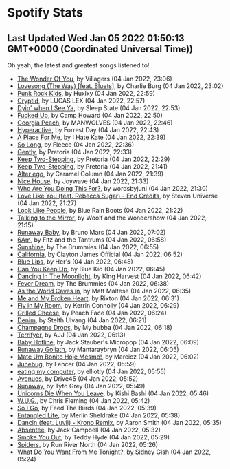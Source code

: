 
# Spotify Stats
## Last Updated Wed Jan 05 2022 01:50:13 GMT+0000 (Coordinated Universal Time))

Oh yeah, the latest and greatest songs listened to!

- [The Wonder Of You](https://www.last.fm/music/Villagers/_/The+Wonder+Of+You), by Villagers (04 Jan 2022, 23:06)
- [Lovesong (The Way) [feat. Bluets]](https://www.last.fm/music/Charlie+Burg/_/Lovesong+(The+Way)+%5Bfeat.+Bluets%5D), by Charlie Burg (04 Jan 2022, 23:02)
- [Punk Rock Kids](https://www.last.fm/music/Huxlxy/_/Punk+Rock+Kids), by Huxlxy (04 Jan 2022, 22:59)
- [Cryptid](https://www.last.fm/music/LUCAS+LEX/_/Cryptid), by LUCAS LEX (04 Jan 2022, 22:57)
- [Dyin' when I See Ya](https://www.last.fm/music/Sleep+State/_/Dyin%27+when+I+See+Ya), by Sleep State (04 Jan 2022, 22:53)
- [Fucked Up](https://www.last.fm/music/Camp+Howard/_/Fucked+Up), by Camp Howard (04 Jan 2022, 22:50)
- [Georgia Peach](https://www.last.fm/music/MANWOLVES/_/Georgia+Peach), by MANWOLVES (04 Jan 2022, 22:46)
- [Hyperactive](https://www.last.fm/music/Forrest+Day/_/Hyperactive), by Forrest Day (04 Jan 2022, 22:43)
- [A Place For Me](https://www.last.fm/music/I+Hate+Kate/_/A+Place+For+Me), by I Hate Kate (04 Jan 2022, 22:39)
- [So Long](https://www.last.fm/music/Fleece/_/So+Long), by Fleece (04 Jan 2022, 22:36)
- [Gently](https://www.last.fm/music/Pretoria/_/Gently), by Pretoria (04 Jan 2022, 22:33)
- [Keep Two-Stepping](https://www.last.fm/music/Pretoria/_/Keep+Two-Stepping), by Pretoria (04 Jan 2022, 22:29)
- [Keep Two-Stepping](https://www.last.fm/music/Pretoria/_/Keep+Two-Stepping), by Pretoria (04 Jan 2022, 21:41)
- [Alter ego](https://www.last.fm/music/Caramel+Column/_/Alter+ego), by Caramel Column (04 Jan 2022, 21:39)
- [Nice House](https://www.last.fm/music/Joywave/_/Nice+House), by Joywave (04 Jan 2022, 21:33)
- [Who Are You Doing This For?](https://www.last.fm/music/wordsbyjuni/_/Who+Are+You+Doing+This+For%3F), by wordsbyjuni (04 Jan 2022, 21:30)
- [Love Like You (feat. Rebecca Sugar) - End Credits](https://www.last.fm/music/Steven+Universe/_/Love+Like+You+(feat.+Rebecca+Sugar)+-+End+Credits), by Steven Universe (04 Jan 2022, 21:27)
- [Look Like People](https://www.last.fm/music/Blue+Rain+Boots/_/Look+Like+People), by Blue Rain Boots (04 Jan 2022, 21:22)
- [Talking to the Mirror](https://www.last.fm/music/Woolf+and+the+Wondershow/_/Talking+to+the+Mirror), by Woolf and the Wondershow (04 Jan 2022, 21:15)
- [Runaway Baby](https://www.last.fm/music/Bruno+Mars/_/Runaway+Baby), by Bruno Mars (04 Jan 2022, 07:02)
- [6Am](https://www.last.fm/music/Fitz+and+the+Tantrums/_/6Am), by Fitz and the Tantrums (04 Jan 2022, 06:58)
- [Sunshine](https://www.last.fm/music/The+Brummies/_/Sunshine), by The Brummies (04 Jan 2022, 06:55)
- [California](https://www.last.fm/music/Clayton+James+Official/_/California), by Clayton James Official (04 Jan 2022, 06:52)
- [Blue Lips](https://www.last.fm/music/Her%27s/_/Blue+Lips), by Her's (04 Jan 2022, 06:48)
- [Can You Keep Up](https://www.last.fm/music/Blue+Kid/_/Can+You+Keep+Up), by Blue Kid (04 Jan 2022, 06:45)
- [Dancing In The Moonlight](https://www.last.fm/music/King+Harvest/_/Dancing+In+The+Moonlight), by King Harvest (04 Jan 2022, 06:42)
- [Fever Dream](https://www.last.fm/music/The+Brummies/_/Fever+Dream), by The Brummies (04 Jan 2022, 06:38)
- [As the World Caves in](https://www.last.fm/music/Matt+Maltese/_/As+the+World+Caves+in), by Matt Maltese (04 Jan 2022, 06:35)
- [Me and My Broken Heart](https://www.last.fm/music/Rixton/_/Me+and+My+Broken+Heart), by Rixton (04 Jan 2022, 06:31)
- [Fly in My Room](https://www.last.fm/music/Kerrin+Connolly/_/Fly+in+My+Room), by Kerrin Connolly (04 Jan 2022, 06:29)
- [Grilled Cheese](https://www.last.fm/music/Peach+Face/_/Grilled+Cheese), by Peach Face (04 Jan 2022, 06:24)
- [Denim](https://www.last.fm/music/Stelth+Ulvang/_/Denim), by Stelth Ulvang (04 Jan 2022, 06:21)
- [Champagne Drops](https://www.last.fm/music/My+bubba/_/Champagne+Drops), by My bubba (04 Jan 2022, 06:18)
- [Terrifyer](https://www.last.fm/music/AJJ/_/Terrifyer), by AJJ (04 Jan 2022, 06:13)
- [Baby Hotline](https://www.last.fm/music/Jack+Stauber%27s+Micropop/_/Baby+Hotline), by Jack Stauber's Micropop (04 Jan 2022, 06:09)
- [Runaway Goliath](https://www.last.fm/music/Mantaraybryn/_/Runaway+Goliath), by Mantaraybryn (04 Jan 2022, 06:05)
- [Mate Um Bonito Hoje Mesmo!](https://www.last.fm/music/Marcioz/_/Mate+Um+Bonito+Hoje+Mesmo!), by Marcioz (04 Jan 2022, 06:02)
- [Junebug](https://www.last.fm/music/Fencer/_/Junebug), by Fencer (04 Jan 2022, 05:59)
- [eating my computer](https://www.last.fm/music/elliotly/_/eating+my+computer), by elliotly (04 Jan 2022, 05:55)
- [Avenues](https://www.last.fm/music/Drive45/_/Avenues), by Drive45 (04 Jan 2022, 05:52)
- [Runaway](https://www.last.fm/music/Tyto+Grey/_/Runaway), by Tyto Grey (04 Jan 2022, 05:49)
- [Unicorns Die When You Leave](https://www.last.fm/music/Kishi+Bashi/_/Unicorns+Die+When+You+Leave), by Kishi Bashi (04 Jan 2022, 05:46)
- [W.U.G.](https://www.last.fm/music/Chris+Fleming/_/W.U.G.), by Chris Fleming (04 Jan 2022, 05:42)
- [So I Go](https://www.last.fm/music/Feed+The+Biirds/_/So+I+Go), by Feed The Biirds (04 Jan 2022, 05:39)
- [Entangled Life](https://www.last.fm/music/Merlin+Sheldrake/_/Entangled+Life), by Merlin Sheldrake (04 Jan 2022, 05:38)
- [Dancin (feat. Luvli) - Krono Remix](https://www.last.fm/music/Aaron+Smith/_/Dancin+(feat.+Luvli)+-+Krono+Remix), by Aaron Smith (04 Jan 2022, 05:35)
- [Absentee](https://www.last.fm/music/Jack+Campbell/_/Absentee), by Jack Campbell (04 Jan 2022, 05:32)
- [Smoke You Out](https://www.last.fm/music/Teddy+Hyde/_/Smoke+You+Out), by Teddy Hyde (04 Jan 2022, 05:29)
- [Spiders](https://www.last.fm/music/Run+River+North/_/Spiders), by Run River North (04 Jan 2022, 05:26)
- [What Do You Want From Me Tonight?](https://www.last.fm/music/Sidney+Gish/_/What+Do+You+Want+From+Me+Tonight%3F), by Sidney Gish (04 Jan 2022, 05:24)
